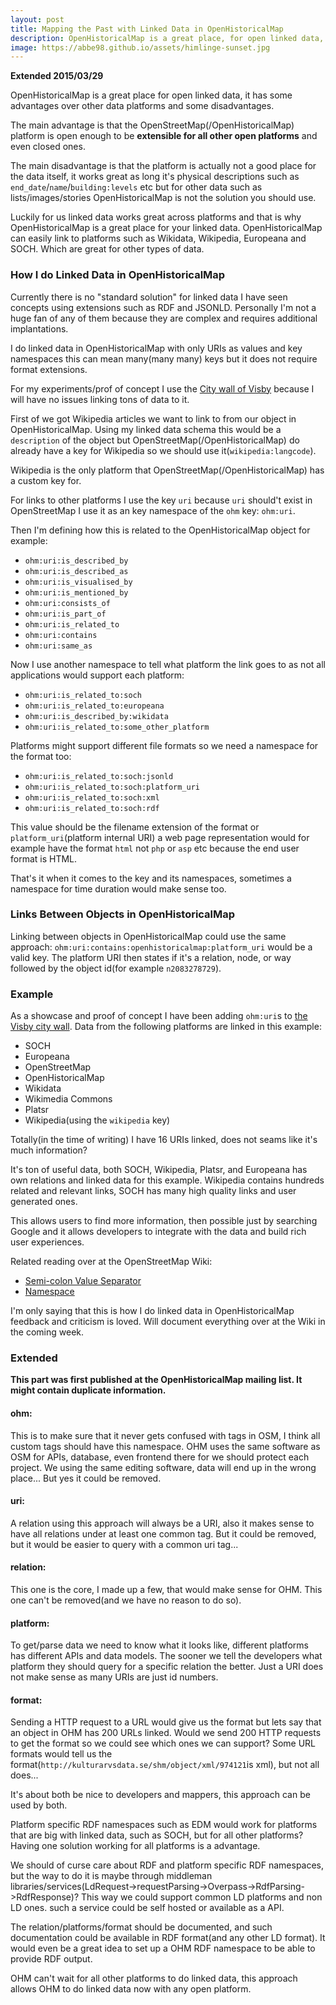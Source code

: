 ```yaml
---
layout: post
title: Mapping the Past with Linked Data in OpenHistoricalMap
description: OpenHistoricalMap is a great place, for open linked data, it has some advantages over other data platforms and some disadvantages.
image: https://abbe98.github.io/assets/himlinge-sunset.jpg
---
```

**Extended 2015/03/29**

OpenHistoricalMap is a great place for open linked data, it has some advantages over other data platforms and some disadvantages. 

The main advantage is that the OpenStreetMap(/OpenHistoricalMap) platform is open enough to be **extensible for all other open platforms** and even closed ones.

The main disadvantage is that the platform is actually not a good place for the data itself, it works great as long it's physical descriptions such as `end_date`/`name`/`building:levels` etc but for other data such as lists/images/stories OpenHistoricalMap is not the solution you should use.

Luckily for us linked data works great across platforms and that is why OpenHistoricalMap is a great place for your linked data. OpenHistoricalMap can easily link to platforms such as Wikidata, Wikipedia, Europeana and SOCH. Which are great for other types of data.

### How I do Linked Data in OpenHistoricalMap

Currently there is no "standard solution" for linked data I have seen concepts using extensions such as RDF and JSONLD. Personally I'm not a huge fan of any of them because they are complex and requires additional implantations.

I do linked data in OpenHistoricalMap with only URIs as values and key namespaces this can mean many(many many) keys but it does not require format extensions. 

For my experiments/prof of concept I use the [City wall of Visby](http://www.openhistoricalmap.org/way/198179683) because I will have no issues linking tons of data to it.

First of we got Wikipedia articles we want to link to from our object in OpenHistoricalMap. Using my linked data schema this would be a `description` of the object but OpenStreetMap(/OpenHistoricalMap) do already have a key for Wikipedia so we should use it(`wikipedia:langcode`).

Wikipedia is the only platform that OpenStreetMap(/OpenHistoricalMap) has a custom key for.

For links to other platforms I use the key `uri` because `uri` should't exist in OpenStreetMap I use it as an key namespace of the `ohm` key: `ohm:uri`. 

Then I'm defining how this is related to the OpenHistoricalMap object for example:

 - `ohm:uri:is_described_by`
 - `ohm:uri:is_described_as`
 - `ohm:uri:is_visualised_by`
 - `ohm:uri:is_mentioned_by`
 - `ohm:uri:consists_of`
 - `ohm:uri:is_part_of`
 - `ohm:uri:is_related_to`
 - `ohm:uri:contains`
 - `ohm:uri:same_as`

Now I use another namespace to tell what platform the link goes to as not all applications would support each platform:

 - `ohm:uri:is_related_to:soch`
 - `ohm:uri:is_related_to:europeana`
 - `ohm:uri:is_described_by:wikidata`
 - `ohm:uri:is_related_to:some_other_platform`

Platforms might support different file formats so we need a namespace for the format too:

 - `ohm:uri:is_related_to:soch:jsonld`
 - `ohm:uri:is_related_to:soch:platform_uri`
 - `ohm:uri:is_related_to:soch:xml`
 - `ohm:uri:is_related_to:soch:rdf`

This value should be the filename extension of the format or `platform_uri`(platform internal URI) a web page representation would for example have the format `html` not `php` or `asp` etc because the end user format is HTML.

That's it when it comes to the key and its namespaces, sometimes a namespace for time duration would make sense too.

### Links Between Objects in OpenHistoricalMap

Linking between objects in OpenHistoricalMap could use the same approach: `ohm:uri:contains:openhistoricalmap:platform_uri` would be a valid key. The platform URI then states if it's a relation,  node, or way followed by the object id(for example `n2083278729`). 

### Example

As a showcase and proof of concept I have been adding `ohm:uri`s to [the Visby city wall](http://www.openhistoricalmap.org/way/198179683#map=16/57.6414/18.2934&layers=HN). Data from the following platforms are linked in this example:

 - SOCH
 - Europeana
 - OpenStreetMap
 - OpenHistoricalMap
 - Wikidata
 - Wikimedia Commons
 - Platsr
 - Wikipedia(using the `wikipedia` key)

Totally(in the time of writing) I have 16 URIs linked, does not seams like it's much information? 

It's ton of useful data, both SOCH, Wikipedia, Platsr, and Europeana has own relations and linked data for this example. Wikipedia contains hundreds related and relevant links, SOCH has many high quality links and user generated ones.

This allows users to find more information, then possible just by searching Google and it allows developers to integrate with the data and build rich user experiences. 

Related reading over at the OpenStreetMap Wiki:

 - [Semi-colon Value Separator](https://wiki.openstreetmap.org/wiki/Semi-colon_value_separator)
 - [Namespace](https://wiki.openstreetmap.org/wiki/Namespace)

I'm only saying that this is how I do linked data in OpenHistoricalMap feedback and criticism is loved.  Will document everything over at the Wiki in the coming week.

### Extended

**This part was first published at the OpenHistoricalMap mailing list. It might contain duplicate information.**

#### ohm:

This is to make sure that it never gets confused with tags in OSM, I think all custom tags should have this namespace. OHM uses the same software as OSM for APIs, database, even frontend there for we should protect each project. We using the same editing software, data will end up in the wrong place... But yes it could be removed.

#### uri:

A relation using this approach will always be a URI, also it makes sense to have all relations under at least one common tag. But it could be removed, but it would be easier to query with a common uri tag...

#### relation:

This one is the core, I made up a few, that would make sense for OHM. This one can't be removed(and we have no reason to do so).

#### platform:

To get/parse data we need to know what it looks like, different platforms has different APIs and data models. The sooner we tell the developers what platform they should query for a specific relation the better. Just a URI does not make sense as many URIs are just id numbers.

#### format:

Sending a HTTP request to a URL would give us the format but lets say that an object in OHM has 200 URLs linked. Would we send 200 HTTP requests to get the format so we could see which ones we can support? Some URL formats would tell us the format(`http://kulturarvsdata.se/shm/object/xml/974121`is xml), but not all does... 

It's about both be nice to developers and mappers, this approach can be used by both. 

Platform specific RDF namespaces such as EDM would work for platforms that are big with linked data, such as SOCH, but for all other platforms? Having one solution working for all platforms is a advantage.

We should of curse care about RDF and platform specific RDF namespaces, but the way to do it is maybe through middleman libraries/services(LdRequest->requestParsing->Overpass->RdfParsing->RdfResponse)? This way we could support common LD platforms and non LD ones. such a service could be self hosted or available as a API.

The relation/platforms/format should be documented, and such documentation could be available in RDF format(and any other LD format). It would even be a great idea to set up a OHM RDF namespace to be able to provide RDF output.

OHM can't wait for all other platforms to do linked data, this approach allows OHM to do linked data now with any open platform.